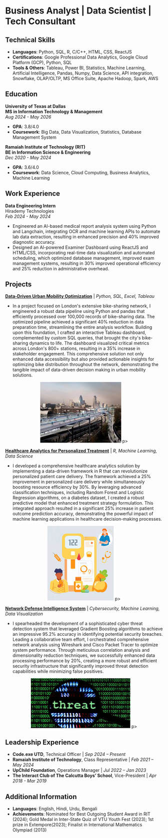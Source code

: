 # Business Analyst | Data Scientist | Tech Consultant

## Technical Skills
- **Languages**: Python, SQL, R, C/C++, HTML, CSS, ReactJS
- **Certifications**: Google Professional Data Analytics, Google Cloud Platform (GCP), Python, SQL
- **Tools & Others**: Tableau, Power BI, Statistics, Machine Learning, Artificial Intelligence, Pandas, Numpy, Data Science, API integration, Snowflake, OLAP/OLTP, MS Office Suite, Apache Hadoop, Spark, AWS

## Education

**University of Texas at Dallas**\
**MS in Information Technology & Management**  
*Aug 2024 - May 2026*
- **GPA**: 3.8/4.0
- **Coursework**: Big Data, Data Visualization, Statistics, Database Management System

**Ramaiah Institute of Technology (RIT)**\
**BE in Information Science & Engineering**  
*Dec 2020 - May 2024*
- **GPA**: 3.6/4.0
- **Coursework**: Data Science, Cloud Computing, Business Analytics, Machine Learning


## Work Experience

**Data Engineering Intern**\
Hirademy Technologies\
*Feb 2024 - May 2024*
- Engineered an AI-based medical report analysis system using Python and Langchain, integrating OCR and machine learning APIs to automate lab data extraction, resulting in enhanced precision and 40% improved diagnostic accuracy.
- Designed an AI-powered Examiner Dashboard using ReactJS and HTML/CSS, incorporating real-time data visualization and automated scheduling, which optimized database management, improved exam management systems,
resulting in 30% improved operational efficiency and 25% reduction in administrative overhead.

## Projects

[**Data-Driven Urban Mobility Optimization**](https://github.com/zeeshan0710/Optimizing-Urban-Mobility) | *Python, SQL, Excel, Tableau*
- In a project focused on London's extensive bike-sharing network, I engineered a robust data pipeline using Python and pandas that efficiently processed over 100,000 records of bike-sharing data. The optimized pipeline achieved a significant 40% reduction in data preparation time, streamlining the entire analysis workflow. Building upon this foundation, I crafted an interactive Tableau dashboard, complemented by custom SQL queries, that brought the city's bike-sharing dynamics to life. The dashboard visualized critical metrics across London's 800+ stations, resulting in a 35% increase in stakeholder engagement. This comprehensive solution not only enhanced data accessibility but also provided actionable insights for optimizing bike distribution throughout the network, demonstrating the tangible impact of data-driven decision making in urban mobility solutions.
<p align="center">
    <img src="images/bike-urban-mobility.jpeg">
p>

[**Healthcare Analytics for Personalized Treatment**](https://github.com/zeeshan0710/Healthcare-Analytics) | *R, Machine Learning, Data Science*
- I developed a comprehensive healthcare analytics solution by implementing a data-driven framework in R that can revolutionize personalized patient care delivery. The framework achieved a 25% improvement in personalized care delivery while simultaneously boosting resource efficiency by 30%. By leveraging advanced classification techniques, including Random Forest and Logistic Regression algorithms, on a diabetes dataset, I created a robust predictive model that enhanced treatment strategy formulation. This integrated approach resulted in a significant 25% increase in patient outcome prediction accuracy, demonstrating the powerful impact of machine learning applications in healthcare decision-making processes.
<p align="center">
    <img src="images/healthcare_analytics.jpeg">
p>


[**Network Defense Intelligence System**](https://github.com/zeeshan0710/Cyber-Threat-Identification) | *Cybersecurity, Machine Learning, Data Visualization*
- I spearheaded the development of a sophisticated cyber threat detection system that leveraged Gradient Boosting algorithms to achieve an impressive 95.2% accuracy in identifying potential security breaches. Leading a collaborative team effort, I orchestrated comprehensive network analysis using Wireshark and Cisco Packet Tracer to optimize system performance. Through meticulous correlation analysis and dimensionality reduction techniques, we successfully enhanced data processing performance by 20%, creating a more robust and efficient security infrastructure that significantly improved threat detection capabilities while minimizing false positives.
<p align="center">
    <img src="images/cyberthreat.jpeg">
p>


## Leadership Experience
- **Code.exe UTD**, Technical Officer | *Sep 2024 – Present*
- **Ramaiah Institute of Technology**, Class Representative | *Feb 2021 – May 2024*
- **UpChild Foundation**, Operations Manager | *Jul 2022 – Jan 2023*
- **The Interact Club of The Calcutta Boys’ School**, Vice-President | *Apr 2018 - Mar 2019*

## Additional Information
- **Languages**: English, Hindi, Urdu, Bengali
- **Achievements**: Nominated for Best Outgoing Student Award in RIT (2024); Gold Medal in Inter-State Quiz of VTU
Youth Fest (2023); 1st prize in Extempore(2023); Finalist in International Mathematics Olympiad (2013)
